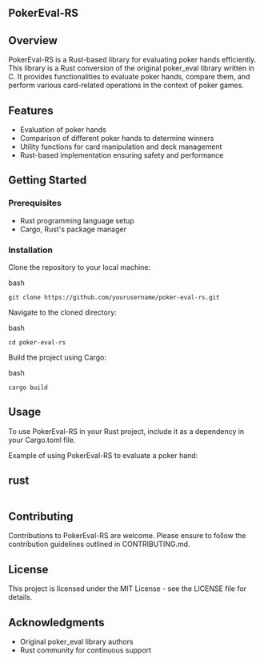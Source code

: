 ## PokerEval-RS
## Overview

PokerEval-RS is a Rust-based library for evaluating poker hands efficiently. This library is a Rust conversion of the original poker_eval library written in C. It provides functionalities to evaluate poker hands, compare them, and perform various card-related operations in the context of poker games.
## Features

- Evaluation of poker hands
- Comparison of different poker hands to determine winners
- Utility functions for card manipulation and deck management
- Rust-based implementation ensuring safety and performance

## Getting Started
### Prerequisites

- Rust programming language setup
- Cargo, Rust's package manager

### Installation

Clone the repository to your local machine:

bash
```
git clone https://github.com/yourusername/poker-eval-rs.git
```
Navigate to the cloned directory:

bash
```
cd poker-eval-rs
```
Build the project using Cargo:

bash
```
cargo build
```
## Usage

To use PokerEval-RS in your Rust project, include it as a dependency in your Cargo.toml file.

Example of using PokerEval-RS to evaluate a poker hand:

## rust
```

```
## Contributing

Contributions to PokerEval-RS are welcome. Please ensure to follow the contribution guidelines outlined in CONTRIBUTING.md.
## License

This project is licensed under the MIT License - see the LICENSE file for details.

## Acknowledgments
- Original poker_eval library authors
- Rust community for continuous support